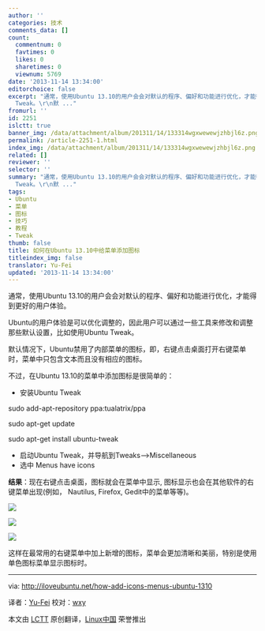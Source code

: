 ```yaml
---
author: ''
categories: 技术
comments_data: []
count:
  commentnum: 0
  favtimes: 0
  likes: 0
  sharetimes: 0
  viewnum: 5769
date: '2013-11-14 13:34:00'
editorchoice: false
excerpt: "通常，使用Ubuntu 13.10的用户会会对默认的程序、偏好和功能进行优化，才能得到更好的用户体验。\r\nUbuntu的用户体验是可以优化调整的，因此用户可以通过一些工具来修改和调整那些默认设置，比如使用Ubuntu
  Tweak。\r\n默 ..."
fromurl: ''
id: 2251
islctt: true
banner_img: /data/attachment/album/201311/14/133314wgxwewewjzhbjl6z.png
permalink: /article-2251-1.html
index_img: /data/attachment/album/201311/14/133314wgxwewewjzhbjl6z.png.thumb.jpg
related: []
reviewer: ''
selector: ''
summary: "通常，使用Ubuntu 13.10的用户会会对默认的程序、偏好和功能进行优化，才能得到更好的用户体验。\r\nUbuntu的用户体验是可以优化调整的，因此用户可以通过一些工具来修改和调整那些默认设置，比如使用Ubuntu
  Tweak。\r\n默 ..."
tags:
- Ubuntu
- 菜单
- 图标
- 技巧
- 教程
- Tweak
thumb: false
title: 如何在Ubuntu 13.10中给菜单添加图标
titleindex_img: false
translator: Yu-Fei
updated: '2013-11-14 13:34:00'
---
```


通常，使用Ubuntu 13.10的用户会会对默认的程序、偏好和功能进行优化，才能得到更好的用户体验。


Ubuntu的用户体验是可以优化调整的，因此用户可以通过一些工具来修改和调整那些默认设置，比如使用Ubuntu Tweak。


默认情况下，Ubuntu禁用了内部菜单的图标，即，右键点击桌面打开右键菜单时，菜单中只包含文本而且没有相应的图标。


不过，在Ubuntu 13.10的菜单中添加图标是很简单的：


* 安装Ubuntu Tweak


sudo add-apt-repository ppa:tualatrix/ppa


sudo apt-get update


sudo apt-get install ubuntu-tweak
* 启动Ubuntu Tweak，并导航到Tweaks-->Miscellaneous
* 选中 Menus have icons


**结果**：现在右键点击桌面，图标就会在菜单中显示, 图标显示也会在其他软件的右键菜单出现(例如， Nautilus, Firefox, Gedit中的菜单等等)。


![](/data/attachment/album/201311/14/133314wgxwewewjzhbjl6z.png)


![](/data/attachment/album/201311/14/1333157hbjsu1p7zl73spj.png)


![](/data/attachment/album/201311/14/133316o60fbm3jmmn6somr.png)


这样在最常用的右键菜单中加上新增的图标，菜单会更加清晰和美丽，特别是使用单色图标菜单显示图标时。




---


via: <http://iloveubuntu.net/how-add-icons-menus-ubuntu-1310>


译者：[Yu-Fei](http://blog.csdn.net/u011459130) 校对：[wxy](https://github.com/wxy)


本文由 [LCTT](https://github.com/LCTT/TranslateProject) 原创翻译，[Linux中国](http://linux.cn/) 荣誉推出